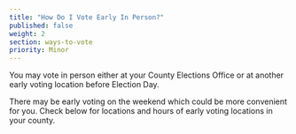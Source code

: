 ```yaml
---
title: "How Do I Vote Early In Person?"
published: false
weight: 2
section: ways-to-vote
priority: Minor
---
```

You may vote in person either at your County Elections Office or at another early voting location before Election Day. 

There may be early voting on the weekend which could be more convenient for you.  Check below for locations and hours of early voting locations in your county. 

